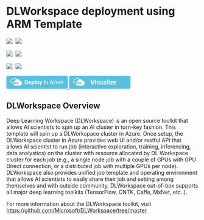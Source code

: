 # DLWorkspace deployment using ARM Template

<IMG SRC="https://azurequickstartsservice.blob.core.windows.net/badges/dlworkspace-deployment/PublicLastTestDate.svg" />&nbsp;
<IMG SRC="https://azurequickstartsservice.blob.core.windows.net/badges/dlworkspace-deployment/PublicDeployment.svg" />&nbsp;

<IMG SRC="https://azurequickstartsservice.blob.core.windows.net/badges/dlworkspace-deployment/FairfaxLastTestDate.svg" />&nbsp;
<IMG SRC="https://azurequickstartsservice.blob.core.windows.net/badges/dlworkspace-deployment/FairfaxDeployment.svg" />&nbsp;

<IMG SRC="https://azurequickstartsservice.blob.core.windows.net/badges/dlworkspace-deployment/BestPracticeResult.svg" />&nbsp;
<IMG SRC="https://azurequickstartsservice.blob.core.windows.net/badges/dlworkspace-deployment/CredScanResult.svg" />&nbsp;

<a href="https://portal.azure.com/#create/Microsoft.Template/uri/https%3A%2F%2Fraw.githubusercontent.com%2FAzure%2Fazure-quickstart-templates%2Fmaster%2Fdlworkspace-deployment%2Fazuredeploy.json" target="_blank">
<img src="https://raw.githubusercontent.com/Azure/azure-quickstart-templates/master/1-CONTRIBUTION-GUIDE/images/deploytoazure.png"/>
</a>
<a href="http://armviz.io/#/?load=https%3A%2F%2Fraw.githubusercontent.com%2FAzure%2Fazure-quickstart-templates%2Fmaster%2Fdlworkspace-deployment%2Fazuredeploy.json" target="_blank">
<img src="https://raw.githubusercontent.com/Azure/azure-quickstart-templates/master/1-CONTRIBUTION-GUIDE/images/visualizebutton.png"/>
</a>

## DLWorkspace Overview

Deep Learning Workspace (DLWorkspace) is an open source toolkit that allows AI scientists to spin up an AI cluster in turn-key fashion. This template will spin up a DLWorkspace cluster in Azure. Once setup, the DLWorkspace cluster in Azure provides web UI and/or restful API that allows AI scientist to run job (interactive exploration, training, inferencing, data analystics) on the cluster with resource allocated by DL Workspace cluster for each job (e.g., a single node job with a couple of GPUs with GPU Direct connection, or a distributed job with multiple GPUs per node). DLWorkspace also provides unified job template and operating environment that allows AI scientists to easily share their job and setting among themselves and with outside community. DLWorkspace out-of-box supports all major deep learning toolkits (TensorFlow, CNTK, Caffe, MxNet, etc..).

For more information about the DLWorkspace toolkit, visit https://github.com/Microsoft/DLWorkspace/tree/master

